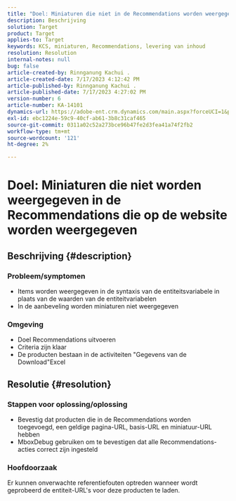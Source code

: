 ```yaml
---
title: "Doel: Miniaturen die niet in de Recommendations worden weergegeven en die op de website worden weergegeven"
description: Beschrijving
solution: Target
product: Target
applies-to: Target
keywords: KCS, miniaturen, Recommendations, levering van inhoud
resolution: Resolution
internal-notes: null
bug: false
article-created-by: Rinnganung Kachui .
article-created-date: 7/17/2023 4:12:42 PM
article-published-by: Rinnganung Kachui .
article-published-date: 7/17/2023 4:27:02 PM
version-number: 6
article-number: KA-14101
dynamics-url: https://adobe-ent.crm.dynamics.com/main.aspx?forceUCI=1&pagetype=entityrecord&etn=knowledgearticle&id=80efc5c0-bc24-ee11-9cbe-6045bd006268
exl-id: ebc1224e-59c9-40cf-ab61-3b8c31caf465
source-git-commit: 0311a02c52a273bce96b47fe2d3fea41a74f2fb2
workflow-type: tm+mt
source-wordcount: '121'
ht-degree: 2%

---
```


# Doel: Miniaturen die niet worden weergegeven in de Recommendations die op de website worden weergegeven

## Beschrijving {#description}




### Probleem/symptomen



- Items worden weergegeven in de syntaxis van de entiteitsvariabele in plaats van de waarden van de entiteitvariabelen
- In de aanbeveling worden miniaturen niet weergegeven




### Omgeving



- Doel Recommendations uitvoeren
- Criteria zijn klaar
- De producten bestaan in de activiteiten &quot;Gegevens van de Download&quot;Excel



## Resolutie {#resolution}




### Stappen voor oplossing/oplossing



- Bevestig dat producten die in de Recommendations worden toegevoegd, een geldige pagina-URL, basis-URL en miniatuur-URL hebben
- MboxDebug gebruiken om te bevestigen dat alle Recommendations-acties correct zijn ingesteld




### Hoofdoorzaak



Er kunnen onverwachte referentiefouten optreden wanneer wordt geprobeerd de entiteit-URL&#39;s voor deze producten te laden.
